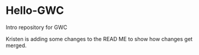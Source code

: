 # Hello-GWC
Intro repository for GWC

Kristen is adding some changes to the READ ME to show how changes get merged.
